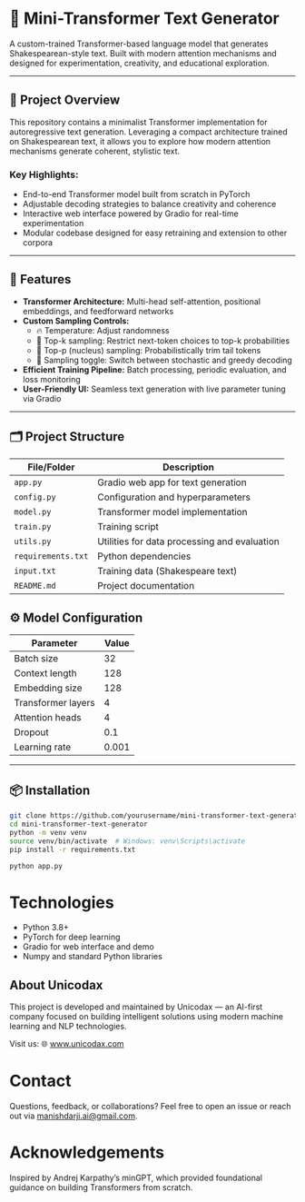 # 🧠 Mini-Transformer Text Generator

A custom-trained Transformer-based language model that generates Shakespearean-style text. Built with modern attention mechanisms and designed for experimentation, creativity, and educational exploration.

---

## 🚀 Project Overview

This repository contains a minimalist Transformer implementation for autoregressive text generation. Leveraging a compact architecture trained on Shakespearean text, it allows you to explore how modern attention mechanisms generate coherent, stylistic text.

### Key Highlights:
- End-to-end Transformer model built from scratch in PyTorch
- Adjustable decoding strategies to balance creativity and coherence
- Interactive web interface powered by Gradio for real-time experimentation
- Modular codebase designed for easy retraining and extension to other corpora

---

## 🔧 Features

- **Transformer Architecture:** Multi-head self-attention, positional embeddings, and feedforward networks
- **Custom Sampling Controls:**
  - 🔥 Temperature: Adjust randomness  
  - 🔢 Top-k sampling: Restrict next-token choices to top-k probabilities  
  - 🧮 Top-p (nucleus) sampling: Probabilistically trim tail tokens  
  - 🎲 Sampling toggle: Switch between stochastic and greedy decoding  
- **Efficient Training Pipeline:** Batch processing, periodic evaluation, and loss monitoring
- **User-Friendly UI:** Seamless text generation with live parameter tuning via Gradio

---

## 🗂️ Project Structure

| File/Folder         | Description                                      |
|---------------------|--------------------------------------------------|
| `app.py`            | Gradio web app for text generation              |
| `config.py`         | Configuration and hyperparameters               |
| `model.py`          | Transformer model implementation                |
| `train.py`          | Training script                                 |
| `utils.py`          | Utilities for data processing and evaluation    |
| `requirements.txt`  | Python dependencies                             |
| `input.txt`         | Training data (Shakespeare text)                |
| `README.md`         | Project documentation                           |


## ⚙️ Model Configuration

| Parameter           | Value |
|--------------------|-------|
| Batch size          | 32    |
| Context length      | 128   |
| Embedding size      | 128   |
| Transformer layers  | 4     |
| Attention heads     | 4     |
| Dropout             | 0.1   |
| Learning rate       | 0.001 |

---

## 📦 Installation

```bash
git clone https://github.com/yourusername/mini-transformer-text-generator.git
cd mini-transformer-text-generator
python -m venv venv
source venv/bin/activate  # Windows: venv\Scripts\activate
pip install -r requirements.txt

python app.py
```


# Technologies
- Python 3.8+
- PyTorch for deep learning
- Gradio for web interface and demo
- Numpy and standard Python libraries

## About Unicodax
This project is developed and maintained by Unicodax — an AI-first company focused on building intelligent solutions using modern machine learning and NLP technologies.

Visit us: 🌐 www.unicodax.com

# Contact
Questions, feedback, or collaborations? Feel free to open an issue or reach out via manishdarji.ai@gmail.com.

# Acknowledgements
Inspired by Andrej Karpathy’s minGPT, which provided foundational guidance on building Transformers from scratch.


